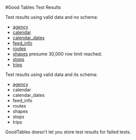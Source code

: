 #Good Tables Test Results

Test results using valid data and no schema:
- [agency](http://goodtables.okfnlabs.org/reports?data=https%3A%2F%2Fraw.githubusercontent.com%2FStephen-Gates%2FGTFS%2Fmaster%2Fdata%2Fagency.txt&report_type=grouped&format=csv&row_limit=100000&report_limit=1000)
- [calendar](http://goodtables.okfnlabs.org/reports?data=https%3A%2F%2Fraw.githubusercontent.com%2FStephen-Gates%2FGTFS%2Fmaster%2Fdata%2Fcalendar.txt&report_type=grouped&format=csv&row_limit=100000&report_limit=1000)
- [calendar_dates](http://goodtables.okfnlabs.org/reports?data=https%3A%2F%2Fraw.githubusercontent.com%2FStephen-Gates%2FGTFS%2Fmaster%2Fdata%2Fcalendar_dates.txt&report_type=grouped&format=csv&row_limit=100000&report_limit=1000)
- [feed_info](http://goodtables.okfnlabs.org/reports?data=https%3A%2F%2Fraw.githubusercontent.com%2FStephen-Gates%2FGTFS%2Fmaster%2Fdata%2Ffeed_info.txt&report_type=grouped&format=csv&row_limit=100000&report_limit=1000)
- [routes](http://goodtables.okfnlabs.org/reports?data=https%3A%2F%2Fraw.githubusercontent.com%2FStephen-Gates%2FGTFS%2Fmaster%2Fdata%2Froutes.txt&report_type=grouped&format=csv&row_limit=100000&report_limit=1000)
- [shapes](http://goodtables.okfnlabs.org/reports?data=https%3A%2F%2Fraw.githubusercontent.com%2FStephen-Gates%2FGTFS%2Fmaster%2Fdata%2Fshapes.txt&report_type=grouped&format=csv&row_limit=100000&report_limit=1000) presume 30,000 row limit reached.
- [stops](http://goodtables.okfnlabs.org/reports?data=https%3A%2F%2Fraw.githubusercontent.com%2FStephen-Gates%2FGTFS%2Fmaster%2Fdata%2Fstops.txt&report_type=grouped&format=csv&row_limit=100000&report_limit=1000)
- [trips](http://goodtables.okfnlabs.org/reports?data=https%3A%2F%2Fraw.githubusercontent.com%2FStephen-Gates%2FGTFS%2Fmaster%2Fdata%2Ftrips.txt&report_type=grouped&format=csv&row_limit=100000&report_limit=1000)

Test results using valid data and its schema:
- [agency](http://goodtables.okfnlabs.org/reports?data=https%3A%2F%2Fraw.githubusercontent.com%2FStephen-Gates%2FGTFS%2Fmaster%2Fdata%2Fagency.txt&schema=https%3A%2F%2Fraw.githubusercontent.com%2FStephen-Gates%2FGTFS%2Fmaster%2Fschemas%2Fagency-schema.json&format=csv&row_limit=100000&report_type=grouped&report_limit=1000)
- calendar
- calendar_dates
- feed_info
- routes
- shapes
- stops
- trips

GoodTables doesn't let you store test results for failed tests.
